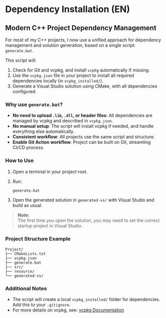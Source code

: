 # Dependency Installation (EN)

## Modern C++ Project Dependency Management

For most of my C++ projects, I now use a unified approach for dependency management and solution generation, based on a single script: `generate.bat`.

This script will:
1. Check for Git and vcpkg, and install `vcpkg` automatically if missing.
2. Use the `vcpkg.json` file in your project to install all required dependencies locally (in `vcpkg_installed/`).
3. Generate a Visual Studio solution using CMake, with all dependencies configured.

### Why use `generate.bat`?

- **No need to upload `.lib`, `.dll`, or header files**: All dependencies are managed by vcpkg and described in `vcpkg.json`.
- **No manual setup**: The script will install vcpkg if needed, and handle everything else automatically.
- **Consistent workflow**: All projects use the same script and structure.
- **Enable Git Action workflow**: Project can be built on Git, streamling CI/CD process.

### How to Use

1. Open a terminal in your project root.
2. Run:

   ```cmd
   generate.bat
   ```

3. Open the generated solution in `generated-vs/` with Visual Studio and build as usual.

> **Note:**  
> The first time you open the solution, you may need to set the correct startup project in Visual Studio.

### Project Structure Example

```
Project/
├── CMakeLists.txt
├── vcpkg.json
├── generate.bat
├── src/
├── resource/
└── generated-vs/
```

### Additional Notes

- The script will create a local `vcpkg_installed/` folder for dependencies. Add this to your `.gitignore`.
- For more details on vcpkg, see: [vcpkg Documentation](https://github.com/microsoft/vcpkg) 